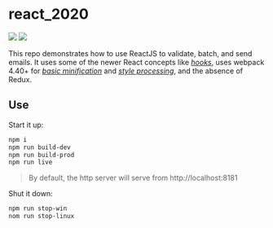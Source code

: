 # react_2020

[![](https://img.shields.io/badge/React-16.13.0-orange.svg)](https://reactjs.org) 
[![](https://img.shields.io/badge/webpack-4.42.0-black.svg)](https://webpack.js.org) 

This repo demonstrates how to use ReactJS to validate, batch, and send emails. It uses some of the newer React concepts like [*hooks*](https://reactjs.org/docs/hooks-intro.html), uses webpack 4.40+ for [*basic minification*](https://webpack.js.org/plugins/uglifyjs-webpack-plugin/) and [*style processing*](https://webpack.js.org/plugins/mini-css-extract-plugin/), and the absence of Redux.

## Use

Start it up:

```BASH
npm i
npm run build-dev
npm run build-prod
npm run live
```

> By default, the http server will serve from http://localhost:8181

Shut it down:

```BASH
npm run stop-win
nom run stop-linux
```
